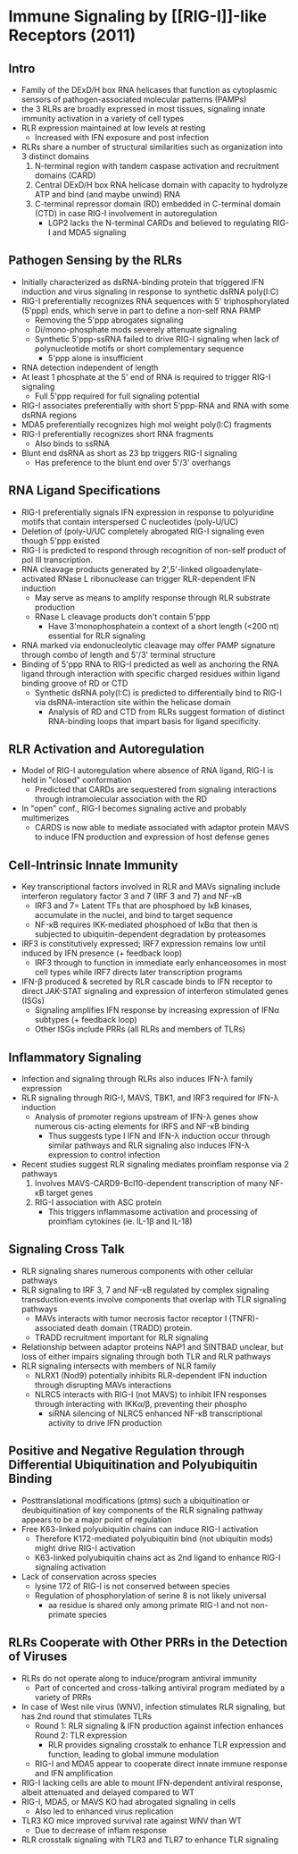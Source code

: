 # Immune Signaling by [[RIG-I]]-like Receptors (2011)

## Intro
- Family of the DExD/H box RNA helicases that function as cytoplasmic sensors of pathogen-associated molecular patterns (PAMPs)
- the 3 RLRs are broadly expressed in most tissues, signaling innate immunity activation in a variety of cell types
- RLR expression maintained at low levels at resting
	- Increased with IFN exposure and post infection
- RLRs share a number of structural similarities such as organization into 3 distinct domains
	1. N-terminal region with tandem caspase activation and recruitment domains (CARD)
	2. Central DExD/H box RNA helicase domain with capacity to hydrolyze ATP and bind (and maybe unwind) RNA
	3. C-terminal repressor domain (RD) embedded in C-terminal domain (CTD) in case RIG-I involvement in autoregulation
		- LGP2 lacks the N-terminal CARDs and believed to regulating RIG-I and MDA5 signaling
## Pathogen Sensing by the RLRs
- Initially characterized as dsRNA-binding protein that triggered IFN induction and virus signaling in response to synthetic dsRNA poly(I:C)
- RIG-I preferentially recognizes RNA sequences with 5' triphosphorylated (5'ppp) ends, which serve in part to define a non-self RNA PAMP
	- Removing the 5'ppp abrogates signaling
	- Di/mono-phosphate mods severely attenuate signaling
	- Synthetic 5'ppp-ssRNA failed to drive RIG-I signaling when lack of polynucleotide motifs or short complementary sequence
		- 5'ppp alone is insufficient
- RNA detection independent of length
- At least 1 phosphate at the 5' end of RNA is required to trigger RIG-I signaling
	- Full 5'ppp required for full signaling potential
- RIG-I associates preferentially with short 5'ppp-RNA and RNA with some dsRNA regions
- MDA5 preferentially recognizes high mol weight poly(I:C) fragments
- RIG-I preferentially recognizes short RNA fragments
	- Also binds to ssRNA
- Blunt end dsRNA as short as 23 bp triggers RIG-I signaling 
	- Has preference to the blunt end over 5'/3' overhangs
## RNA Ligand Specifications
- RIG-I preferentially signals IFN expression in response to polyuridine motifs that contain interspersed C nucleotides (poly-U/UC)
- Deletion of (poly-U/UC completely abrogated RIG-I signaling even though 5'ppp existed
- RIG-I is predicted to respond through recognition of non-self product of pol III transcription.
- RNA cleavage products generated by 2',5'-linked oligoadenylate-activated RNase L ribonuclease can trigger RLR-dependent IFN induction
	- May serve as means to amplify response through RLR substrate production
	- RNase L cleavage products don't contain 5'ppp
		- Have 3'monophosphatein a context of a short length (<200 nt) essential for RLR signaling
- RNA marked via endonucleolytic cleavage may offer PAMP signature through combo of length and 5'/3' terminal structure
- Binding of 5'ppp RNA to RIG-I predicted as well as anchoring the RNA ligand through interaction with specific charged residues within ligand binding groove of RD or CTD
	- Synthetic dsRNA poly(I:C) is predicted to differentially bind to RIG-I via dsRNA-interaction site within the helicase domain
		- Analysis of RD and CTD from RLRs suggest formation of distinct RNA-binding loops that impart basis for ligand specificity.
## RLR Activation and Autoregulation
- Model of RIG-I autoregulation where absence of RNA ligand, RIG-I is held in "closed" conformation
	- Predicted that CARDs are sequestered from signaling interactions through intramolecular association with the RD
- In "open" conf., RIG-I becomes signaling active and probably multimerizes
	- CARDS is now able to mediate associated with adaptor protein MAVS to induce IFN production and expression of host defense genes
## Cell-Intrinsic Innate Immunity 
- Key transcriptional factors involved in RLR and MAVs signaling include interferon regulatory factor 3 and 7 (IRF 3 and 7) and NF-κB
	- IRF3 and 7= Latent TFs that are phosphoed by IκB kinases, accumulate in the nuclei, and bind to target sequence
	- NF-κB requires IKK-mediated phosphoed of IκBα that then is subjected to ubiquitin-dependent degradation by proteasomes
- IRF3 is constitutively expressed; IRF7 expression remains low until induced by IFN presence (+ feedback loop)
	- IRF3 through to function in immediate early enhanceosomes in most cell types while IRF7 directs later transcription programs
- IFN-β produced & secreted by RLR cascade binds to IFN receptor to direct JAK-STAT signaling and expression of interferon stimulated genes (ISGs)
	- Signaling amplifies IFN response by increasing expression of IFNα subtypes (+ feedback loop)
	- Other ISGs include PRRs (all RLRs and members of TLRs)
## Inflammatory Signaling
- Infection and signaling through RLRs also induces IFN-λ family expression
- RLR signaling through RIG-I, MAVS, TBK1, and IRF3 required for IFN-λ induction
	- Analysis of promoter regions upstream of IFN-λ genes show numerous cis-acting elements for IRFS and NF-κB binding
		- Thus suggests type I IFN and IFN-λ induction occur through similar pathways and RLR signaling also induces IFN-λ expression to control infection
- Recent studies suggest RLR signaling mediates proinflam response via 2 pathways
	1. Involves MAVS-CARD9-Bcl10-dependent transcription of many NF-κB target genes
	2. RIG-I association with ASC protein
		- This triggers inflammasome activation and processing of proinflam cytokines (ie. IL-1β and IL-18)
## Signaling Cross Talk
- RLR signaling shares numerous components with other cellular pathways
- RLR signaling to IRF 3, 7 and NF-κB regulated by complex signaling transduction events involve components that overlap with TLR signaling pathways
	- MAVs interacts with tumor necrosis factor receptor I (TNFR)-associated death domain (TRADD) protein.
	- TRADD recruitment important for RLR signaling
- Relationship between adaptor proteins NAP1 and SINTBAD unclear, but loss of either impairs signaling through both TLR and RLR pathways 
- RLR signaling intersects with members of NLR family
	- NLRX1 (Nod9) potentially inhibits RLR-dependent IFN induction through disrupting MAVs interactions
	- NLRC5 interacts with RIG-I (not MAVS) to inhibit IFN responses through interacting with IKKα/β, preventing their phospho
		- siRNA silencing of NLRC5 enhanced NF-κB transcriptional activity to drive IFN production
## Positive and Negative Regulation through Differential Ubiquitination and Polyubiquitin Binding
- Posttranslational modifications (ptms) such a ubiquitination or deubiquitination of key components of the RLR signaling pathway appears to be a major point of regulation
- Free K63-linked polyubiquitin chains can induce RIG-I activation
	- Therefore K172-mediated polyubiquitin bind (not ubiquitin mods) might drive RIG-I activation
	- K63-linked polyubiquitin chains act as 2nd ligand to enhance RIG-I signaling activation
- Lack of conservation across species
	- lysine 172 of RIG-I is not conserved between species
	- Regulation of phosphorylation of serine 8 is not likely universal
		- aa residue is shared only among primate RIG-I and not non-primate species
## RLRs Cooperate with Other PRRs in the Detection of Viruses
- RLRs do not operate along to induce/program antiviral immunity
	- Part of concerted and cross-talking antiviral program mediated by a variety of PRRs
- In case of West nile virus (WNV), infection stimulates RLR signaling, but has 2nd round that stimulates TLRs
	- Round 1: RLR signaling & IFN production against infection enhances Round 2: TLR expression
		- RLR provides signaling crosstalk to enhance TLR expression and function, leading to global immune modulation
	- RIG-I and MDA5 appear to cooperate direct innate immune response and IFN amplification
- RIG-I lacking cells are able to mount IFN-dependent antiviral response, albeit attenuated and delayed compared to WT
- RIG-I, MDA5, or MAVS KO had abrogated signaling in cells
	- Also led to enhanced virus replication
- TLR3 KO mice improved survival rate against WNV than WT
	- Due to decrease of inflam response
- RLR crosstalk signaling with TLR3 and TLR7 to enhance TLR signaling 


